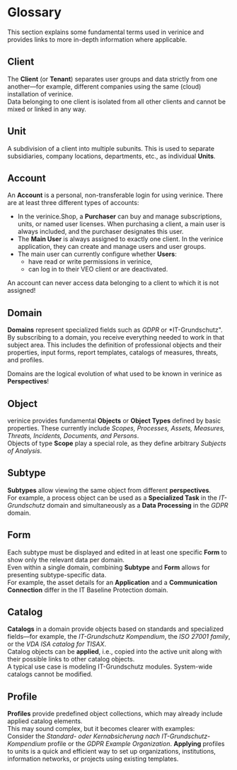 <!-- © 2024 The Project Contributors - see AUTHORS.txt -->
# Glossary

This section explains some fundamental terms used in verinice and provides links to more in-depth information where applicable.

## Client

The **Client** (or **Tenant**) separates user groups and data strictly from one another—for example, different companies using the same (cloud) installation of verinice.  
Data belonging to one client is isolated from all other clients and cannot be mixed or linked in any way.

## Unit

A subdivision of a client into multiple subunits. This is used to separate subsidiaries, company locations, departments, etc., as individual **Units**.

## Account

An **Account** is a personal, non-transferable login for using verinice. There are at least three different types of accounts:

- In the verinice.Shop, a **Purchaser** can buy and manage subscriptions, units, or named user licenses. When purchasing a client, a main user is always included, and the purchaser designates this user.
- The **Main User** is always assigned to exactly one client. In the verinice application, they can create and manage users and user groups.
- The main user can currently configure whether **Users**:
  - have read or write permissions in verinice,
  - can log in to their VEO client or are deactivated.

An account can never access data belonging to a client to which it is not assigned!

## Domain

**Domains** represent specialized fields such as *GDPR* or *IT-Grundschutz".  
By subscribing to a domain, you receive everything needed to work in that subject area. This includes the definition of professional objects and their properties, input forms, report templates, catalogs of measures, threats, and profiles.

Domains are the logical evolution of what used to be known in verinice as **Perspectives**!

## Object

verinice provides fundamental **Objects** or **Object Types** defined by basic properties. These currently include *Scopes, Processes, Assets, Measures, Threats, Incidents, Documents, and Persons*.  
Objects of type **Scope** play a special role, as they define arbitrary *Subjects of Analysis*.

## Subtype

**Subtypes** allow viewing the same object from different **perspectives**.  
For example, a process object can be used as a **Specialized Task** in the *IT-Grundschutz* domain and simultaneously as a **Data Processing** in the *GDPR* domain.

## Form

Each subtype must be displayed and edited in at least one specific **Form** to show only the relevant data per domain.  
Even within a single domain, combining **Subtype** and **Form** allows for presenting subtype-specific data.  
For example, the asset details for an **Application** and a **Communication Connection** differ in the IT Baseline Protection domain.

## Catalog

**Catalogs** in a domain provide objects based on standards and specialized fields—for example, the *IT-Grundschutz Kompendium*, the *ISO 27001 family*, or the *VDA ISA catalog for TISAX*.  
Catalog objects can be **applied**, i.e., copied into the active unit along with their possible links to other catalog objects.  
A typical use case is modeling IT-Grundschutz modules.
System-wide catalogs cannot be modified.

## Profile

**Profiles** provide predefined object collections, which may already include applied catalog elements.  
This may sound complex, but it becomes clearer with examples:  
Consider the *Standard- oder Kernabsicherung nach IT-Grundschutz-Kompendium* profile or the *GDPR Example Organization*.
**Applying** profiles to units is a quick and efficient way to set up organizations, institutions, information networks, or projects using existing templates.
